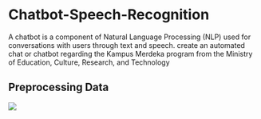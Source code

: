 # Chatbot-Speech-Recognition
 A chatbot is a component of Natural Language Processing (NLP) used for conversations with users through text and speech. create an automated chat or chatbot regarding the Kampus Merdeka program from the Ministry of Education, Culture, Research, and Technology

 ## Preprocessing Data

 <tr>
<td><img src="modelling/explor 1.png"></td>
</tr>

